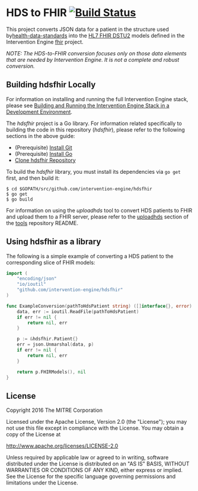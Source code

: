 HDS to FHIR [![Build Status](https://travis-ci.org/intervention-engine/hdsfhir.svg?branch=master)](https://travis-ci.org/intervention-engine/hdsfhir)
=====================================================================================================================================================

This project converts JSON data for a patient in the structure used by[health-data-standards](https://github.com/projectcypress/health-data-standards) into the [HL7 FHIR DSTU2](http://hl7.org/fhir/DSTU2/index.html) models defined in the Intervention Engine [fhir](https://github.com/interventionengine/fhir) project.

*NOTE: The HDS-to-FHIR conversion focuses only on those data elements that are needed by Intervention Engine. It is not a complete and robust conversion.*

Building hdsfhir Locally
------------------------

For information on installing and running the full Intervention Engine stack, please see [Building and Running the Intervention Engine Stack in a Development Environment](https://github.com/intervention-engine/ie/blob/master/docs/dev_install.md).

The *hdsfhir* project is a Go library. For information related specifically to building the code in this repository (*hdsfhir*), please refer to the following sections in the above guide:

-	(Prerequisite) [Install Git](https://github.com/intervention-engine/ie/blob/master/docs/dev_install.md#install-git)
-	(Prerequisite) [Install Go](https://github.com/intervention-engine/ie/blob/master/docs/dev_install.md#install-go)
-	[Clone hdsfhir Repository](https://github.com/intervention-engine/ie/blob/master/docs/dev_install.md#clone-hdsfhir-repository)

To build the *hdsfhir* library, you must install its dependencies via `go get` first, and then build it:

```
$ cd $GOPATH/src/github.com/intervention-engine/hdsfhir
$ go get
$ go build
```

For information on using the *uploadhds* tool to convert HDS patients to FHIR and upload them to a FHIR server, please refer to the [uploadhds](https://github.com/intervention-engine/tools#uploadhds) section of the [tools](https://github.com/intervention-engine/tools) repository README.

Using hdsfhir as a library
--------------------------

The following is a simple example of converting a HDS patient to the corresponding slice of FHIR models:

```go
import (
	"encoding/json"
	"io/ioutil"
	"github.com/intervention-engine/hdsfhir"
)

func ExampleConversion(pathToHdsPatient string) ([]interface{}, error) {
	data, err := ioutil.ReadFile(pathToHdsPatient)
	if err != nil {
		return nil, err
	}

	p := &hdsfhir.Patient{}
	err = json.Unmarshal(data, p)
	if err != nil {
		return nil, err
	}

	return p.FHIRModels(), nil
}
```

License
-------

Copyright 2016 The MITRE Corporation

Licensed under the Apache License, Version 2.0 (the "License"); you may not use this file except in compliance with the License. You may obtain a copy of the License at

http://www.apache.org/licenses/LICENSE-2.0

Unless required by applicable law or agreed to in writing, software distributed under the License is distributed on an "AS IS" BASIS, WITHOUT WARRANTIES OR CONDITIONS OF ANY KIND, either express or implied. See the License for the specific language governing permissions and limitations under the License.
